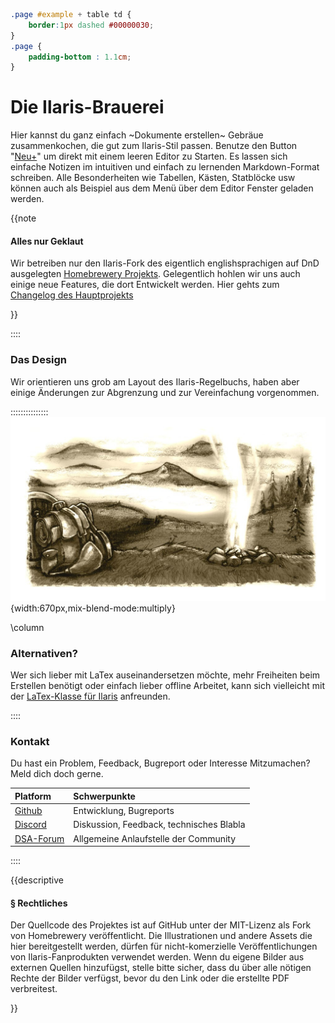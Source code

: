 ```css
.page #example + table td {
	border:1px dashed #00000030;
}
.page {
	padding-bottom : 1.1cm;
}
```
# Die Ilaris-Brauerei

Hier kannst du ganz einfach ~Dokumente erstellen~ Gebräue zusammenkochen, die gut zum Ilaris-Stil passen. Benutze den Button "[Neu+](https://brauerei.ilaris-online.de/new)" um direkt mit einem leeren Editor zu Starten. Es lassen sich einfache Notizen im intuitiven und einfach zu lernenden Markdown-Format schreiben. Alle Besonderheiten wie Tabellen, Kästen, Statblöcke usw können auch als Beispiel aus dem Menü über dem Editor Fenster geladen werden. 

{{note
#### Alles nur Geklaut
Wir betreiben nur den Ilaris-Fork des eigentlich englishsprachigen auf DnD ausgelegten [Homebrewery Projekts](https://homebrewery.naturalcrit.com). Gelegentlich hohlen wir uns auch einige neue Features, die dort Entwickelt werden. Hier gehts zum [Changelog des Hauptprojekts](https://homebrewery.naturalcrit.com/changelog)

}}



::::

### Das Design
Wir orientieren uns grob am Layout des Ilaris-Regelbuchs, haben aber einige Änderungen zur Abgrenzung und zur Vereinfachung vorgenommen.

:::::::::::::::
![Lagerfeuer](https://github.com/Ilaris-Tools/IlarisTex/blob/main/bilder/einleitung.jpg?raw=true) {width:670px,mix-blend-mode:multiply}




\column

### Alternativen?
Wer sich lieber mit LaTex auseinandersetzen möchte, mehr Freiheiten beim Erstellen benötigt oder einfach lieber offline Arbeitet, kann sich vielleicht mit der [LaTex-Klasse für Ilaris](https://github.com/Ilaris-Tools/IlarisTex) anfreunden.


::::

### Kontakt
Du hast ein Problem, Feedback, Bugreport oder Interesse Mitzumachen? Meld dich doch gerne.

| Platform | Schwerpunkte | 
|:------------------|:-----|
| [Github](https://github.com/ilaris-tools)            | Entwicklung, Bugreports     |               
| [Discord](https://discord.gg/tffY7ssZuB)             | Diskussion, Feedback, technisches Blabla    |
| [DSA-Forum](https://dsaforum.de/viewtopic.php?f=180&t=60244)  | Allgemeine Anlaufstelle der Community |

::::

{{descriptive
#### § Rechtliches
Der Quellcode des Projektes ist auf GitHub unter der MIT-Lizenz als Fork von Homebrewery veröffentlicht.
Die Illustrationen und andere Assets die hier bereitgestellt werden, dürfen für nicht-komerzielle Veröffentlichungen von Ilaris-Fanprodukten verwendet werden.
Wenn du eigene Bilder aus externen Quellen hinzufügst, stelle bitte sicher, dass du über alle nötigen Rechte der Bilder verfügst, bevor du den Link oder die erstellte PDF verbreitest.

}}